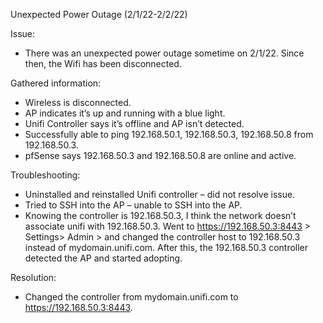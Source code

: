 Unexpected Power Outage (2/1/22-2/2/22)

Issue: 
-	There was an unexpected power outage sometime on 2/1/22. Since then, the Wifi has been disconnected. 

Gathered information:
-	Wireless is disconnected.
-	AP indicates it’s up and running with a blue light.
-	Unifi Controller says it’s offline and AP isn’t detected. 
-	Successfully able to ping 192.168.50.1, 192.168.50.3, 192.168.50.8 from 192.168.50.3.
-	pfSense says 192.168.50.3 and 192.168.50.8 are online and active.


Troubleshooting:
-	Uninstalled and reinstalled Unifi controller – did not resolve issue.
-	Tried to SSH into the AP – unable to SSH into the AP.
-	Knowing the controller is 192.168.50.3, I think the network doesn’t associate unifi with 192.168.50.3. Went to https://192.168.50.3:8443 > Settings> Admin > and changed the controller host to 192.168.50.3 instead of mydomain.unifi.com. After this, the 192.168.50.3 controller detected the AP and started adopting. 

Resolution: 
-	Changed the controller from mydomain.unifi.com to https://192.168.50.3:8443.

